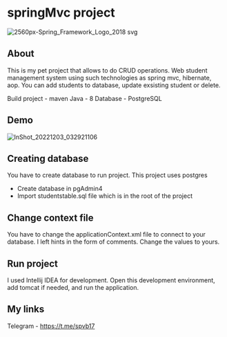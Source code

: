 # springMvc project
![2560px-Spring_Framework_Logo_2018 svg](https://user-images.githubusercontent.com/90541044/205396759-7eeb4e2d-2f52-42df-8a59-cb3f67831fdc.png)

## About
This is my pet project that allows to do CRUD operations. Web student management system using such technologies as spring mvc, hibernate, aop. You can add students to database, update exsisting student or delete. 

Build project - maven
Java - 8
Database - PostgreSQL

## Demo
![InShot_20221203_032921106](https://user-images.githubusercontent.com/90541044/205389627-31bad557-1480-436e-a604-e78bfc8d799b.gif)

## Creating database
You have to create database to run project. This project uses postgres

* Create database in pgAdmin4
* Import studentstable.sql file which is in the root of the project

## Change context file
You have to change the applicationContext.xml file to connect to your database. I left hints in the form of comments. Change the values to yours.

## Run project
I used Intellij IDEA for development. Open this development environment, add tomcat if needed, and run the application.

## My links
Telegram - https://t.me/spvb17 
